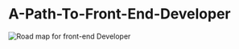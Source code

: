 # A-Path-To-Front-End-Developer
![Road map for front-end Developer](https://github.com/qiinori/A-Path-To-Front-End-Developer/blob/master/images/frontend-transparent.png)
